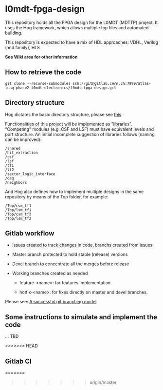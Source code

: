 # l0mdt-fpga-design

This repository holds all the FPGA design for the L0MDT (MDTTP) project. It
uses the Hog framework, which allows multiple top files and automated building.

This repository is expected to have a mix of HDL approaches: VDHL, Verilog (and 
family), HLS

**See Wiki area for other information**

## How to retrieve the code

`git clone --recurse-submodules ssh://git@gitlab.cern.ch:7999/atlas-tdaq-phase2-l0mdt-electronics/l0mdt-fpga-design.git`

## Directory structure

Hog dictates the basic directory structure, please see [this](https://gitlab.cern.ch/hog/Hog).

Functionalities of this project will be implemented as "libraries". "Competing"
modules (e.g. CSF and LSF) must have equivalent levels and port structure. An 
initial incomplete suggestion of libraries follows (naming can be improved):

```
/shared
/hit_extraction
/csf
/lsf
/tf1
/tf2
/sector_logic_interface
/daq
/neighbors
```

And Hog also defines how to implement multiple designs in the same repository by
means of the Top folder, for example:

```
/Top/csm_tf1
/Top/lsm_tf1
/Top/csm_tf2
/Top/lsm_tf2
```

## Gitlab workflow

- Issues created to track changes in code, branchs created from issues.

- Master branch protected to hold stable (release) versions

- Devel branch to concentrate all the merges before release

- Working branches created as needed 

    - feature-\<name\>: for features implementation 

    - hotfix-\<name\>: for fixes directly on master and devel branches.

Please see: [A successful git branching model](https://nvie.com/posts/a-successful-git-branching-model/)

## Some instructions to simulate and implement the code

... TBD

<<<<<<< HEAD
## Gitlab CI
=======
>>>>>>> origin/master
